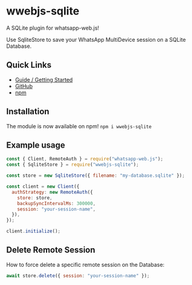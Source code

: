 # wwebjs-sqlite

A SQLite plugin for whatsapp-web.js!

Use SqliteStore to save your WhatsApp MultiDevice session on a SQLite Database.

## Quick Links

- [Guide / Getting Started](https://wwebjs.dev/guide/authentication.html)
- [GitHub](https://github.com/eugabrielsilva/wwebjs-sqlite)
- [npm](https://www.npmjs.com/package/wwebjs-sqlite)

## Installation

The module is now available on npm! `npm i wwebjs-sqlite`

## Example usage

```js
const { Client, RemoteAuth } = require("whatsapp-web.js");
const { SqliteStore } = require("wwebjs-sqlite");

const store = new SqliteStore({ filename: "my-database.sqlite" });

const client = new Client({
  authStrategy: new RemoteAuth({
    store: store,
    backupSyncIntervalMs: 300000,
    session: "your-session-name",
  }),
});

client.initialize();
```

## Delete Remote Session

How to force delete a specific remote session on the Database:

```js
await store.delete({ session: "your-session-name" });
```

